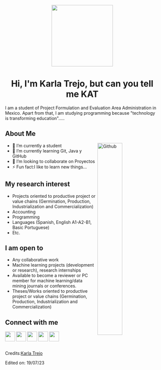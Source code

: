 <p align="center"><img width="200" src="https://avatars.githubusercontent.com/u/135682357?v=4"></p>

 <h1 align="center">Hi, I'm Karla Trejo, but can you tell me KAT</h1> 
 <p align="center">

I am a student of Project Formulation and Evaluation Area Administration in Mexico. Apart from that, I am studying programming because "technology is transforming education".....

<h2> About Me</h2>
<img width="40%" align="right" alt="Github" src="https://static.vecteezy.com/system/resources/previews/005/483/320/non_2x/illustration-graphic-cartoon-character-of-programming-vector.jpg"/>

- 🔭 I’m currently a student
- 🌱 I’m currently learning Git, Java y GitHub
- 👯 I’m looking to collaborate on Proyectos
- ⚡ Fun fact:I like to learn new things...

<h2> My research interest</h2>

- Projects oriented to productive project or value chains (Germination, Production, Industrialization and Commercialization)
- Accounting
- Programming
- Languages (Spanish, English A1-A2-B1, Basic Portuguese)
- Etc.

<h2> I am open to</h2>

- Any collaborative work
- Machine learning projects (development or research), research internships 
- Available to become a reviewer or PC member for machine learning/data mining journals or conferences.
- Theses/Works oriented to productive project or value chains (Germination, Production, Industrialization and Commercialization)

<h2> Connect with me</h2>
<a href = 'www.linkedin.com/in/karla-trejo-sauceda'> <img width = '32px' align= 'center' src="https://raw.githubusercontent.com/rahulbanerjee26/githubAboutMeGenerator/main/icons/linked-in-alt.svg"/></a>  
<a href = 'https://github.com/KarlaPaolaTrejo'> <img width = '32px' align= 'center' src="https://www.returngis.net/wp-content/uploads/2021/01/GitHub.png"/></a>
<a href = 'https://www.facebook.com/profile.php?id=100021961067013'> <img width = '32px' align= 'center' src="https://upload.wikimedia.org/wikipedia/commons/thumb/5/51/Facebook_f_logo_%282019%29.svg/2048px-Facebook_f_logo_%282019%29.svg.png"/></a>
<a href = 'https://www.instagram.com/karla_trejo_s/'> <img width = '32px' align= 'center' src="https://elordenmundial.com/wp-content/uploads/2021/10/instagram-aplicacion-tecnologia-lanzamiento-sociedad-historia.jpg"/></a>
<a href = 'https://twitter.com/karla_trejo_S'> <img width = '32px' align= 'center' src="https://encrypted-tbn0.gstatic.com/images?q=tbn:ANd9GcRJTdclMJ9mxFdmp4rjUz4aSDiI5xytgPTVcGvukv3z&s"/></a>

<h2> </h2>

Credits:[Karla Trejo](https://github.com/KarlaPaolaTrejo)

Edited on: 19/07/23
